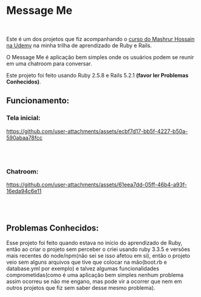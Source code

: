 # Message Me
<br/>

Este é um dos projetos que fiz acompanhando o [curso do Mashrur Hossain na Udemy](https://www.udemy.com/course/the-complete-ruby-on-rails-developer-course) na minha trilha de aprendizado de Ruby e Rails.
<br/>

O Message Me é aplicação bem simples onde os usuários podem se reunir em uma chatroom para conversar. 
<br/>

Este projeto foi feito usando Ruby 2.5.8 e Rails 5.2.1 **(favor ler Problemas Conhecidos)**.
<br/>

## Funcionamento:
### Tela inicial:
https://github.com/user-attachments/assets/ecbf7d17-bb5f-4227-b50a-590abaa78fcc

<br/>
<br/>


### Chatroom:
https://github.com/user-attachments/assets/61eea7dd-05ff-46b4-a93f-16eda94c6e11

<br/>
<br/>

## Problemas Conhecidos: 
Esse projeto foi feito quando estava no início do aprendizado de Ruby, então ao criar o projeto sem perceber o criei usando ruby 3.3.5 e versões mais recentes do node/npm(não sei se isso afetou em si), então o projeto veio sem alguns arquivos que tive que colocar na mão(boot.rb e database.yml por exemplo) e talvez algumas funcionalidades comprometidas(como é uma aplicação bem simples nenhum problema assim ocorreu se não me engano, mas pode vir a ocorrer que nem em outros projetos que fiz sem saber desse mesmo problema). 
